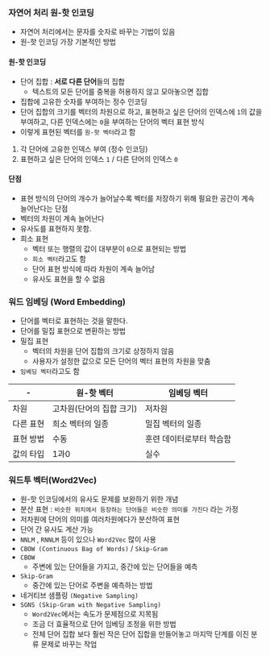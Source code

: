 ### 자연어 처리 원-핫 인코딩
- 자연어 처리에서는 문자를 숫자로 바꾸는 기법이 있음
 - 원-핫 인코딩 가장 기본적인 방법

#### 원-핫 인코딩
- 단어 집합 : **서로 다른 단어**들의 집합
  - 텍스트의 모든 단어를 중복을 허용하지 않고 모아놓으면 집합
- 집합에 고유한 숫자를 부여하는 정수 인코딩
- 단어 집합의 크기를 벡터의 차원으로 하고, 표현하고 싶은 단어의 인덱스에 `1`의 값을 부여하고, 다른 인덱스에는 `0`을 부여하는 단어의 벡터 표현 방식
- 이렇게 표현된 벡터를 `원-핫 벡터`라고 함
1. 각 단어에 고유한 인덱스 부여 (정수 인코딩)
2. 표현하고 싶은 단어의 인덱스 `1` / 다른 단어의 인덱스 `0`

#### 단점
- 표현 방식의 단어의 개수가 늘어날수록 벡터를 저장하기 위해 필요한 공간이 계속 늘어난다는 단점
- 벡터의 차원이 계속 늘어난다
- 유사도를 표현하지 못함.
- 희소 표현
  - 벡터 또는 행렬의 값이 대부분이 `0`으로 표현되는 방법
  - `희소 벡터`라고도 함
  - 단어 표현 방식에 따라 차원이 계속 늘어남
  - 유사도 표현을 할 수 없음

### 워드 임베딩 (Word Embedding)
- 단어를 벡터로 표현하는 것을 말한다.
- 단어를 밀집 표현으로 변환하는 방법
- 밀집 표현
  - 벡터의 차원을 단어 집합의 크기로 상정하지 않음
  - 사용자가 설정한 값으로 모든 단어의 벡터 표현의 차원을 맞춤
- `임베딩 벡터`라고도 함

|-|원-핫 벡터|임베딩 벡터
|---|---|---|
|차원|고차원(단어의 집합 크기)|저차원|
|다른 표현|희소 벡터의 일종|밀집 벡터의 일종|
|표현 방법|수동|훈련 데이터로부터 학습함|
|값의 타입|1과0|실수|

### 워드투 벡터(Word2Vec)
- 원-핫 인코딩에서의 유사도 문제를 보완하기 위한 개념
- 분산 표현 : `비슷한 위치에서 등장하는 단어들은 비슷한 의미를 가진다` 라는 가정
- 저차원에 단어의 의미를 여러차원에다가 분산하여 표현
- 단어 간 유사도 계산 가능
- `NNLM` , `RNNLM` 등이 있으나 `Word2Vec` 많이 사용
- `CBOW (Continuous Bag of Words)` / `Skip-Gram`
- `CBOW`
  - 주변에 있는 단어들을 가지고, 중간에 있는 단어들을 예측
- `Skip-Gram`
  - 중간에 있는 단어로 주변을 예측하는 방법
- 네거티브 샘플링 `(Negative Sampling)`
- `SGNS (Skip-Gram with Negative Sampling)`
  - `Word2Vec`에서는 속도가 문제점으로 지목됨
  - 조금 더 효율적으로 단어 임베딩 조정을 위한 방법
  - 전체 단어 집합 보다 훨씬 작은 단어 집합을 만들어놓고 마지막 단계를 이진 분류 문제로 바꾸는 작업

